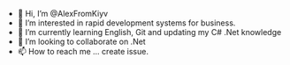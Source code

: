 - 👋 Hi, I’m @AlexFromKiyv
- 👀 I’m interested in rapid development systems for business.
- 🌱 I’m currently learning English, Git and updating my C# .Net knowledge
- 💞️ I’m looking to collaborate on .Net
- 📫 How to reach me ... create issue.

<!---
AlexFromKiyv/AlexFromKiyv is a ✨ special ✨ repository because its `README.md` (this file) appears on your GitHub profile.
You can click the Preview link to take a look at your changes.
--->
